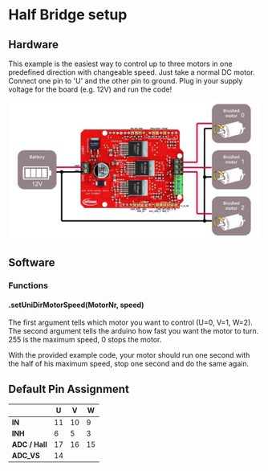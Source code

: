 # Half Bridge setup

## Hardware
This example is the easiest way to control up to three motors in one predefined direction with changeable speed.
Just take a normal DC motor.
Connect one pin to 'U' and the other pin to ground.
Plug in your supply voltage for the board (e.g. 12V) and run the code!

<img src="/pictures/Schematics_half-bridge.JPG" width="600">

## Software
### Functions
#### .setUniDirMotorSpeed(MotorNr, speed)
The first argument tells which motor you want to control (U=0, V=1, W=2).
The second argument tells the arduino how fast you want the motor to turn. 255 is the maximum speed, 0 stops the motor.


With the provided example code, your motor should run one second with the half of his maximum speed, stop one second and do the same again.

## Default Pin Assignment

|            | **U** | **V** | **W** |
|       ---|---|---|---|
|**IN**      | 11    | 10    | 9     |
|**INH**     | 6     | 5     | 3     |
|**ADC / Hall**| 17  | 16    | 15    |
|**ADC_VS** | 14 | | |